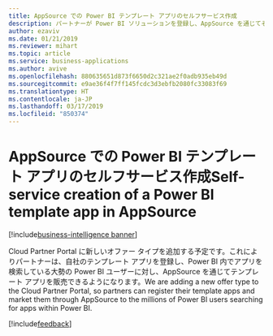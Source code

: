 ```yaml
---
title: AppSource での Power BI テンプレート アプリのセルフサービス作成
description: パートナーが Power BI ソリューションを登録し、AppSource を通じてそれらを販売できるよう、Cloud Partner Portal に新しいオファー タイプを追加する予定です。
author: ezaviv
ms.date: 01/21/2019
ms.reviewer: mihart
ms.topic: article
ms.service: business-applications
ms.author: avive
ms.openlocfilehash: 880635651d873f6650d2c321ae2f0adb935eb49d
ms.sourcegitcommit: e9ae36f4f7ff145fcdc3d3ebfb2080fc33083f69
ms.translationtype: HT
ms.contentlocale: ja-JP
ms.lasthandoff: 03/17/2019
ms.locfileid: "850374"
---
```

# <a name="self-service-creation-of-a-power-bi-template-app-in-appsource"></a><span data-ttu-id="c36f4-103">AppSource での Power BI テンプレート アプリのセルフサービス作成</span><span class="sxs-lookup"><span data-stu-id="c36f4-103">Self-service creation of a Power BI template app in AppSource</span></span>

[!include[business-intelligence banner](../../includes/business-intelligence.md)]

<span data-ttu-id="c36f4-104">Cloud Partner Portal に新しいオファー タイプを追加する予定です。これによりパートナーは、自社のテンプレート アプリを登録し、Power BI 内でアプリを検索している大勢の Power BI ユーザーに対し、AppSource を通じてテンプレート アプリを販売できるようになります。</span><span class="sxs-lookup"><span data-stu-id="c36f4-104">We are adding a new offer type to the Cloud Partner Portal, so partners can register their template apps and market them through AppSource to the millions of Power BI users searching for apps within Power BI.</span></span>

[!include[feedback](../includes/service-feedback.md)]
